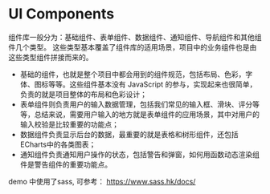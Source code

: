 # UI Components
组件库一般分为：基础组件、表单组件、数据组件、通知组件、导航组件和其他组件几个类型。
这些类型基本覆盖了组件库的适用场景，项目中的业务组件也是由这些类型组件拼接而来的。

- 基础的组件，也就是整个项目中都会用到的组件规范，包括布局、色彩，字体、图标等等。这些组件基本没有 JavaScript 的参与，实现起来也很简单，负责的就是项目整体的布局和色彩设计；
- 表单组件则负责用户的输入数据管理，包括我们常见的输入框、滑块、评分等等，总结来说，需要用户输入的地方就是表单组件的应用场景，其中对用户的输入校验是比较重要的功能点；
- 数据组件负责显示后台的数据，最重要的就是表格和树形组件，还包括ECharts中的各类图表；
- 通知组件负责通知用户操作的状态，包括警告和弹窗，如何用函数动态渲染组件是警告组件的重要功能点。


demo 中使用了sass, 可参考：
https://www.sass.hk/docs/
